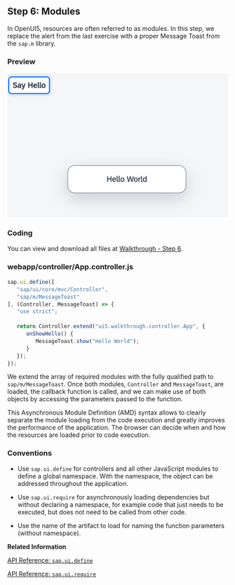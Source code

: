 <!-- loiof665d0de4dba405f9af4294de824b03b -->

## Step 6: Modules

In OpenUI5, resources are often referred to as modules. In this step, we replace the alert from the last exercise with a proper Message Toast from the `sap.m` library.



### Preview

![A message toast displays the Hello World message](images/loio2f629a95211f49afa367b60d233fb390_LowRes.png)



<a name="loiof665d0de4dba405f9af4294de824b03b__section_nlr_cvc_syb"/>

### Coding

You can view and download all files at [Walkthrough - Step 6](https://ui5.sap.com/#/entity/sap.m.tutorial.walkthrough/sample/sap.m.tutorial.walkthrough.06).



<a name="loiof665d0de4dba405f9af4294de824b03b__section_olr_cvc_syb"/>

### webapp/controller/App.controller.js

```js
sap.ui.define([
   "sap/ui/core/mvc/Controller",
   "sap/m/MessageToast"
], (Controller, MessageToast) => {
   "use strict";

   return Controller.extend("ui5.walkthrough.controller.App", {
      onShowHello() {
         MessageToast.show("Hello World");
      }
   });
});
```

We extend the array of required modules with the fully qualified path to `sap/m/MessageToast`. Once both modules, `Controller` and `MessageToast`, are loaded, the callback function is called, and we can make use of both objects by accessing the parameters passed to the function.

This Asynchronous Module Definition \(AMD\) syntax allows to clearly separate the module loading from the code execution and greatly improves the performance of the application. The browser can decide when and how the resources are loaded prior to code execution.



### Conventions

-   Use `sap.ui.define` for controllers and all other JavaScript modules to define a global namespace. With the namespace, the object can be addressed throughout the application.

-   Use `sap.ui.require` for asynchronously loading dependencies but without declaring a namespace, for example code that just needs to be executed, but does not need to be called from other code.

-   Use the name of the artifact to load for naming the function parameters \(without namespace\).


**Related Information**  


[API Reference: `sap.ui.define`](https://ui5.sap.com/#/api/sap.ui/methods/sap.ui.define)

[API Reference: `sap.ui.require`](https://ui5.sap.com/#/api/sap.ui/methods/sap.ui.require)

